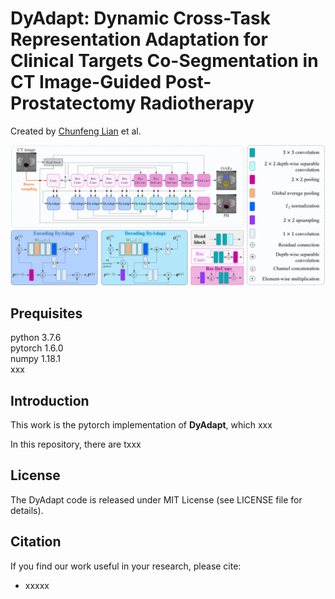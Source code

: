**DyAdapt: Dynamic Cross-Task Representation Adaptation for Clinical Targets Co-Segmentation in CT Image-Guided Post-Prostatectomy Radiotherapy**
==============================================================================================================================

Created by [Chunfeng Lian](https://github.com/chunfenglian/) et al.

![](architecture.png)

Prequisites
------------
python 3.7.6  
pytorch 1.6.0  
numpy 1.18.1  
xxx

Introduction
------------

This work is the pytorch implementation of **DyAdapt**, which xxx

In this repository, there are txxx

License
--------

The DyAdapt code is released under MIT License (see LICENSE file for details).


Citation
--------

If you find our work useful in your research, please cite:

* xxxxx

